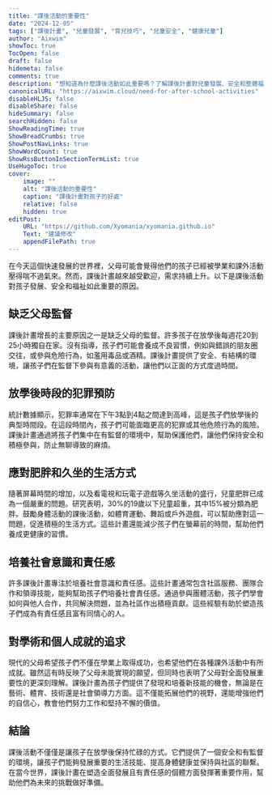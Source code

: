 ```yaml
---
title: "課後活動的重要性"
date: "2024-12-05"
tags: ["課後計畫", "兒童發展", "育兒技巧", "兒童安全", "健康兒童"]
author: "Aixwim"
showToc: true
TocOpen: false
draft: false
hidemeta: false
comments: true
description: "想知道為什麼課後活動如此重要嗎？了解課後計畫對兒童發展、安全和整體福祉的好處。"
canonicalURL: "https://aixwim.cloud/need-for-after-school-activities"
disableHLJS: false
disableShare: false
hideSummary: false
searchHidden: false
ShowReadingTime: true
ShowBreadCrumbs: true
ShowPostNavLinks: true
ShowWordCount: true
ShowRssButtonInSectionTermList: true
UseHugoToc: true
cover:
    image: ""
    alt: "課後活動的重要性"
    caption: "課後計畫對孩子的好處"
    relative: false
    hidden: true
editPost:
    URL: "https://github.com/Xyomania/xyomania.github.io"
    Text: "建議修改"
    appendFilePath: true
---
```


在今天這個快速發展的世界裡，父母可能會覺得他們的孩子已經被學業和課外活動壓得喘不過氣來。然而，課後計畫越來越受歡迎，需求持續上升。以下是課後活動對孩子發展、安全和福祉如此重要的原因。

<!--more-->

## 缺乏父母監督

課後計畫增長的主要原因之一是缺乏父母的監督。許多孩子在放學後每週花20到25小時獨自在家。沒有指導，孩子們可能會養成不良習慣，例如與錯誤的朋友圈交往，或參與危險行為，如濫用毒品或酒精。課後計畫提供了安全、有結構的環境，讓孩子們在監督下參與有意義的活動，讓他們以正面的方式度過時間。

## 放學後時段的犯罪預防

統計數據顯示，犯罪率通常在下午3點到4點之間達到高峰，這是孩子們放學後的典型時間段。在這段時間內，孩子們可能面臨更高的犯罪或其他危險行為的風險。課後計畫通過將孩子們集中在有監督的環境中，幫助保護他們，讓他們保持安全和積極參與，防止無聊導致的麻煩。

## 應對肥胖和久坐的生活方式

隨著屏幕時間的增加，以及看電視和玩電子遊戲等久坐活動的盛行，兒童肥胖已成為一個嚴重的問題。研究表明，30%的19歲以下兒童超重，其中15%被分類為肥胖。鼓勵身體活動的課後活動，如體育運動、舞蹈或戶外遊戲，可以幫助應對這一問題，促進積極的生活方式。這些計畫還能減少孩子們在螢幕前的時間，幫助他們養成更健康的習慣。

## 培養社會意識和責任感

許多課後計畫專注於培養社會意識和責任感。這些計畫通常包含社區服務、團隊合作和領導技能，能夠幫助孩子們培養社會責任感。通過參與團體活動，孩子們學會如何與他人合作，共同解決問題，並為社區作出積極貢獻。這些經驗有助於塑造孩子們成為有責任感且富有同情心的人。

## 對學術和個人成就的追求

現代的父母希望孩子們不僅在學業上取得成功，也希望他們在各種課外活動中有所成就。雖然這有時反映了父母未能實現的願望，但同時也表明了父母對全面發展重要性的更深刻理解。課後計畫為孩子們提供了發現和培養新技能的機會，無論是在藝術、體育、技術還是社會領導力方面。這不僅能拓展他們的視野，還能增強他們的自信心，教會他們努力工作和堅持不懈的價值。

## 結論

課後活動不僅僅是讓孩子在放學後保持忙碌的方式。它們提供了一個安全和有監督的環境，讓孩子們能夠發展重要的生活技能、提高身體健康並保持與社區的聯繫。在當今世界，課後計畫在塑造全面發展且有責任感的個體方面發揮著重要作用，幫助他們為未來的挑戰做好準備。
